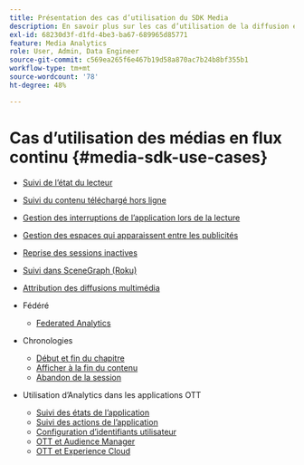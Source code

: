 ```yaml
---
title: Présentation des cas d’utilisation du SDK Media
description: En savoir plus sur les cas d’utilisation de la diffusion en continu
exl-id: 68230d3f-d1fd-4be3-ba67-689965d85771
feature: Media Analytics
role: User, Admin, Data Engineer
source-git-commit: c569ea265f6e467b19d58a870ac7b24b8bf355b1
workflow-type: tm+mt
source-wordcount: '78'
ht-degree: 48%

---
```


# Cas d’utilisation des médias en flux continu {#media-sdk-use-cases}

* [Suivi de l’état du lecteur](/help/use-cases/player-state-tracking/player-state-overview.md)
* [Suivi du contenu téléchargé hors ligne](/help/use-cases/track-downloaded-content.md)
* [Gestion des interruptions de l’application lors de la lecture](/help/use-cases/cookbook/app-interrupts.md)
* [Gestion des espaces qui apparaissent entre les publicités](/help/use-cases/cookbook/fix-ad-play-ad.md)
* [Reprise des sessions inactives](/help/use-cases/cookbook/resuming-inactive.md)
* [Suivi dans SceneGraph (Roku)](/help/use-cases/cookbook/sdk-track-scenegraph.md)
* [Attribution des diffusions multimédia](/help/use-cases/media-analytics-cookbook/media-dimensions.md)

* Fédéré
   * [Federated Analytics](/help/use-cases/federated-analytics.md)

* Chronologies
   * [Début et fin du chapitre](/help/use-cases/timelines/chapter-start-end.md)
   * [Afficher à la fin du contenu](/help/use-cases/timelines/view-to-end-of-content.md)
   * [Abandon de la session](/help/use-cases/timelines/user-abandons-session.md)

* Utilisation d’Analytics dans les applications OTT
   * [Suivi des états de l’application](/help/use-cases/analytics-with-ott/track-app-states.md)
   * [Suivi des actions de l’application](/help/use-cases/analytics-with-ott/track-app-actions.md)
   * [Configuration d’identifiants utilisateur](/help/use-cases/analytics-with-ott/set-user-ids.md)
   * [OTT et Audience Manager](/help/use-cases/analytics-with-ott/ott-am.md)
   * [OTT et Experience Cloud](/help/use-cases/analytics-with-ott/ott-experience-cloud.md)
